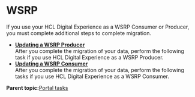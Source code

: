 # WSRP 

If you use your HCL Digital Experience as a WSRP Consumer or Producer, you must complete additional steps to complete migration.

-   **[Updating a WSRP Producer ](../migrate/mig_post_wsrp_producer.md)**  
After you complete the migration of your data, perform the following task if you use HCL Digital Experience as a WSRP Producer.
-   **[Updating a WSRP Consumer ](../migrate/mig_post_wsrp_consumer.md)**  
After you complete the migration of your data, perform the following tasks if you use HCL Digital Experience as a WSRP Consumer.

**Parent topic:**[Portal tasks ](../migrate/mig_post_portaltasks.md)

